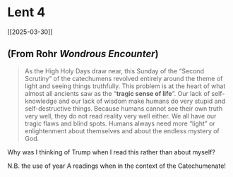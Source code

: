 # Lent 4

[[2025-03-30]]

## (From Rohr _Wondrous Encounter_)

> As the High Holy Days draw near, this Sunday of the “Second Scrutiny” of the catechumens revolved entirely around the theme of light and seeing things truthfully. This problem is at the heart of what almost all ancients saw as the “**tragic sense of life**”. Our lack of self-knowledge and our lack of wisdom make humans do very stupid and self-destructive things. Because humans cannot see their own truth very well, they do not read reality very well either. We all have our tragic flaws and blind spots. Humans always need more “light” or enlightenment about themselves and about the endless mystery of God.

Why was I thinking of Trump when I read this rather than about myself?

N.B. the use of year A readings when in the context of the Catechumenate!
